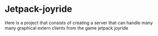 # Jetpack-joyride
Here is a project that consists of creating a server that can handle many many graphical extern clients from the game jetpack joyride
